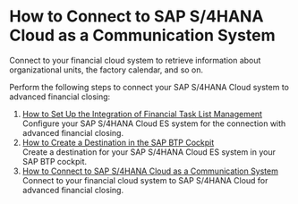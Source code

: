 <!-- loiod45dd6b2d0804fe28f8667913464ae0d -->

# How to Connect to SAP S/4HANA Cloud as a Communication System

Connect to your financial cloud system to retrieve information about organizational units, the factory calendar, and so on.

Perform the following steps to connect your SAP S/4HANA Cloud system to advanced financial closing:

1.  [How to Set Up the Integration of Financial Task List Management](how-to-set-up-the-integration-of-financial-task-list-management-24140e9.md "Configure your SAP S/4HANA Cloud ES
		system for the connection with advanced financial
                                                closing.")  
Configure your SAP S/4HANA Cloud ES system for the connection with advanced financial closing.
2.  [How to Create a Destination in the SAP BTP Cockpit](how-to-create-a-destination-in-the-sap-btp-cockpit-6e94409.md "Create a destination for your SAP S/4HANA Cloud ES system in your SAP BTP cockpit.")  
Create a destination for your SAP S/4HANA Cloud ES system in your SAP BTP cockpit.
3.  [How to Connect to SAP S/4HANA Cloud as a Communication System](how-to-connect-to-sap-s-4hana-cloud-as-a-communication-system-90aa5f3.md "Connect to your financial cloud system to SAP S/4HANA Cloud for advanced financial closing.")  
Connect to your financial cloud system to SAP S/4HANA Cloud for advanced financial closing.

